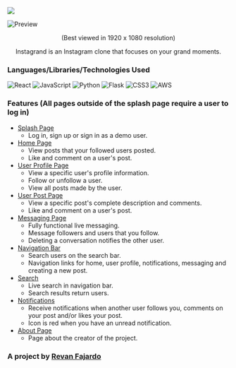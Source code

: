 <p align="center><a href="https://instagrand.herokuapp.com/" target="_blank" align="center"><img src="https://fontmeme.com/permalink/211130/921f570189966118793c108917a437a1.png" align="center" /></a></p>

![Preview](https://i.imgur.com/gdCVBLw.png)

<p align="center">(Best viewed in 1920 x 1080 resolution)</p>

<p align="center">Instagrand is an Instagram clone that focuses on your grand moments.</p>

### Languages/Libraries/Technologies Used
![React](https://img.shields.io/badge/react-%2320232a.svg?style=for-the-badge&logo=react&logoColor=%2361DAFB) ![JavaScript](https://img.shields.io/badge/javascript-%23323330.svg?style=for-the-badge&logo=javascript&logoColor=%23F7DF1E) ![Python](https://img.shields.io/badge/python-3670A0?style=for-the-badge&logo=python&logoColor=ffdd54) ![Flask](https://img.shields.io/badge/flask-%23000.svg?style=for-the-badge&logo=flask&logoColor=white) ![CSS3](https://img.shields.io/badge/css3-%231572B6.svg?style=for-the-badge&logo=css3&logoColor=white) ![AWS](https://img.shields.io/badge/Amazon_AWS-232F3E?style=for-the-badge&logo=amazon-aws&logoColor=white)

### Features (All pages outside of the splash page require a user to log in)
* [Splash Page](https://instagrand.herokuapp.com/)
  * Log in, sign up or sign in as a demo user.
* [Home Page](https://instagrand.herokuapp.com/home)
  * View posts that your followed users posted.
  * Like and comment on a user's post.
* [User Profile Page](https://instagrand.herokuapp.com/users/1)
  * View a specific user's profile information.
  * Follow or unfollow a user.
  * View all posts made by the user.
* [User Post Page](https://instagrand.herokuapp.com/posts/1)
  * View a specific post's complete description and comments.
  * Like and comment on a user's post.
* [Messaging Page](https://instagrand.herokuapp.com/messages)
  * Fully functional live messaging.
  * Message followers and users that you follow.
  * Deleting a conversation notifies the other user.
* [Navigation Bar](https://instagrand.herokuapp.com)
  * Search users on the search bar.
  * Navigation links for home, user profile, notifications, messaging and creating a new post.
* [Search](https://instagrand.herokuapp.com/)
  * Live search in navigation bar.
  * Search results return users.
* [Notifications](https://instagrand.herokuapp.com/)
  * Receive notifications when another user follows you, comments on your post and/or likes your post.
  * Icon is red when you have an unread notification.
* [About Page](https://instagrand.herokuapp.com/about)
  * Page about the creator of the project.


### A project by [Revan Fajardo](https://www.linkedin.com/in/john-elijah-revan-fajardo-33a189a3)
